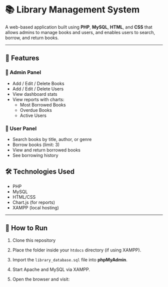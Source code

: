 # 📚 Library Management System

A web-based application built using **PHP**, **MySQL**, **HTML**, and **CSS** that allows admins to manage books and users, and enables users to search, borrow, and return books.

---

## 🚀 Features

### 👤 Admin Panel
- Add / Edit / Delete Books
- Add / Edit / Delete Users
- View dashboard stats
- View reports with charts:
  - Most Borrowed Books
  - Overdue Books
  - Active Users

### 🙋 User Panel
- Search books by title, author, or genre
- Borrow books (limit: 3)
- View and return borrowed books
- See borrowing history

## 🛠️ Technologies Used
- PHP
- MySQL
- HTML/CSS
- Chart.js (for reports)
- XAMPP (local hosting)

---
## 🧪 How to Run

1. Clone this repository

2. Place the folder inside your `htdocs` directory (if using XAMPP).

3. Import the `library_database.sql` file into **phpMyAdmin**.

4. Start Apache and MySQL via XAMPP.

5. Open the browser and visit:

